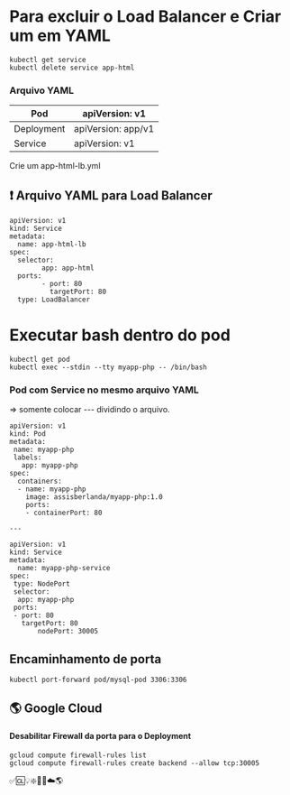  # Para excluir o Load Balancer e Criar um em YAML
 	kubectl get service
  	kubectl delete service app-html
### Arquivo YAML
| Pod | apiVersion: v1 |
|-|-|
| Deployment | apiVersion: app/v1 |
| Service    | apiVersion: v1     |
 Crie um app-html-lb.yml
 ## ❗️ Arquivo YAML para Load Balancer
	apiVersion: v1
	kind: Service
	metadata: 
  	  name: app-html-lb
	spec:
  	  selector:
    	    app: app-html
  	  ports:
    	    - port: 80
      	      targetPort: 80
 	  type: LoadBalancer
# Executar bash dentro do pod
	kubectl get pod
	kubectl exec --stdin --tty myapp-php -- /bin/bash
 ### Pod com Service no mesmo arquivo YAML
 => somente colocar --- dividindo o arquivo.
 
 	apiVersion: v1
	kind: Pod
	metadata:
 	 name: myapp-php
 	 labels:
 	   app: myapp-php
	spec:
	  containers:
	  - name: myapp-php
	    image: assisberlanda/myapp-php:1.0
	    ports:
	    - containerPort: 80

	---

	apiVersion: v1
	kind: Service
	metadata:
	  name: myapp-php-service
	spec:
 	 type: NodePort
 	 selector:
  	  app: myapp-php
 	 ports:
   	 - port: 80
   	   targetPort: 80
    	   nodePort: 30005
## Encaminhamento de porta
	kubectl port-forward pod/mysql-pod 3306:3306
## 🌎 Google Cloud
#### Desabilitar Firewall da porta para o Deployment
	gcloud compute firewall-rules list
 	gcloud compute firewall-rules create backend --allow tcp:30005
 
 
 ✅🆑💡❇️📌🧩☁️🌎
